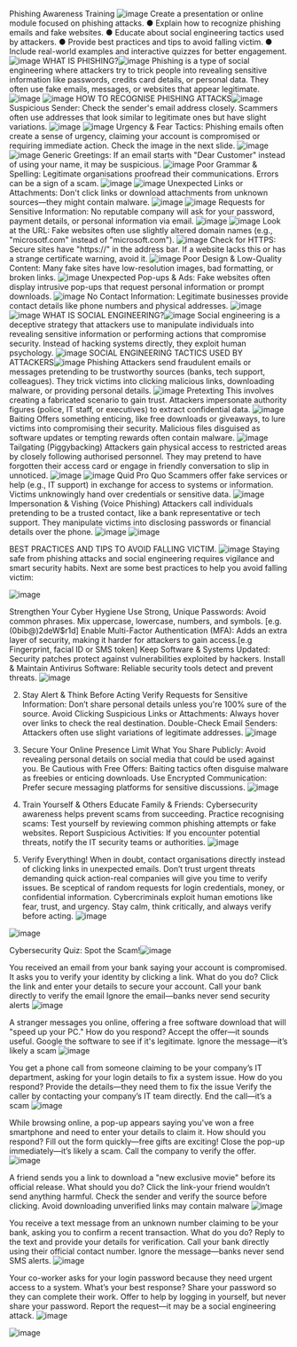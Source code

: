 Phishing Awareness Training ![image](https://github.com/user-attachments/assets/9bcef3f8-fcfe-4c7c-9f75-2f03664210df)
Create a presentation or online module focused on phishing attacks. 
● Explain how to recognize phishing emails and fake websites. 
● Educate about social engineering tactics used by attackers. 
● Provide best practices and tips to avoid falling victim. 
● Include real-world examples and interactive quizzes for better engagement.
![image](https://github.com/user-attachments/assets/2b4f799b-1e0f-46fe-aee2-e54a311f37b4)
WHAT IS PHISHING?![image](https://github.com/user-attachments/assets/6d33ed92-3995-4e09-9063-ddc60264429a)
Phishing is a type of social engineering where attackers try to trick people into revealing sensitive information like passwords, credits card details, or personal data. They often use fake emails, messages, or websites that appear legitimate.
![image](https://github.com/user-attachments/assets/19ec9ae5-1ae6-4f6f-909c-4b0d6eeb46a0)
![image](https://github.com/user-attachments/assets/27b9805b-abf7-4890-9549-c1b9720ec2ef)
HOW TO RECOGNISE PHISHING ATTACKS![image](https://github.com/user-attachments/assets/bfc8f8eb-7a89-412e-b573-153159418ec1)
Suspicious Sender: Check the sender's email address closely. Scammers often use addresses that look similar to legitimate ones but have slight variations.
![image](https://github.com/user-attachments/assets/583c8042-9f8d-4581-b3e9-37ff47ee4dd9)
![image](https://github.com/user-attachments/assets/9aa7c85e-fc5e-4841-97f2-cf32c1c74045)
Urgency & Fear Tactics: Phishing emails often create a sense of urgency, claiming your account is compromised or requiring immediate action. Check the image in the next slide.
![image](https://github.com/user-attachments/assets/0948ea2f-5617-478a-827e-939f94707067)
![image](https://github.com/user-attachments/assets/1410c43b-2127-4603-aa6f-21f0d0541152)
Generic Greetings: If an email starts with "Dear Customer" instead of using your name, it may be suspicious.
![image](https://github.com/user-attachments/assets/18b340a3-24c4-4b8a-aa54-7ffc32aaa2c1)
Poor Grammar & Spelling: Legitimate organisations proofread their communications. Errors can be a sign of a scam.
![image](https://github.com/user-attachments/assets/01cdc927-403c-4c52-b801-4af893cad3b6)
![image](https://github.com/user-attachments/assets/a06115a4-75fe-4a4e-be13-a8decb1af330)
Unexpected Links or Attachments: Don't click links or download attachments from unknown sources—they might contain malware.
![image](https://github.com/user-attachments/assets/6c692082-9c0d-40aa-9782-6d2ad7907db3)
![image](https://github.com/user-attachments/assets/d59d9a68-775c-4021-ac04-6f1e1a14f6b8)
Requests for Sensitive Information: No reputable company will ask for your password, payment details, or personal information via email.
![image](https://github.com/user-attachments/assets/db55b321-502a-4689-807d-38d82bc50697)
![image](https://github.com/user-attachments/assets/78996c8d-b4f7-4443-8105-d8c11c10cc88)
Look at the URL: Fake websites often use slightly altered domain names (e.g., "microsotf.com" instead of "microsoft.com").
![image](https://github.com/user-attachments/assets/b991dc9d-74f0-43ed-8d85-b7049bb3f4c0)
Check for HTTPS: Secure sites have "https://" in the address bar. If a website lacks this or has a strange certificate warning, avoid it.
![image](https://github.com/user-attachments/assets/addde8df-256e-4e24-a721-ffbb28e39eae)
Poor Design & Low-Quality Content: Many fake sites have low-resolution images, bad formatting, or broken links.
![image](https://github.com/user-attachments/assets/4f045756-11b3-4819-911c-41521c0b8f3c)
Unexpected Pop-ups & Ads: Fake websites often display intrusive pop-ups that request personal information or prompt downloads.
![image](https://github.com/user-attachments/assets/04296eed-5b52-41d1-82f0-4bd82752e0d5)
No Contact Information: Legitimate businesses provide contact details like phone numbers and physical addresses.
![image](https://github.com/user-attachments/assets/0990744e-ee7c-41ab-83f7-42472fe288ca)
![image](https://github.com/user-attachments/assets/2ebeb135-b5da-46b1-9527-7fd72472252a)
WHAT IS SOCIAL ENGINEERING?![image](https://github.com/user-attachments/assets/adb2ebca-832a-4c11-a5d7-04624cbe36c2)
Social engineering is a deceptive strategy that attackers use to manipulate individuals into revealing sensitive information or performing actions that compromise security. Instead of hacking systems directly, they exploit human psychology.
![image](https://github.com/user-attachments/assets/0da11e4f-68b8-41ec-bc93-f7a23620b32c)
SOCIAL ENGINEERING TACTICS USED BY ATTACKERS![image](https://github.com/user-attachments/assets/7f6f7086-08e5-4b00-bec8-bd97b587617c)
Phishing
Attackers send fraudulent emails or messages pretending to be trustworthy sources (banks, tech support, colleagues).
They trick victims into clicking malicious links, downloading malware, or providing personal details.
![image](https://github.com/user-attachments/assets/4736e761-4fe5-4f91-a057-76fbb24f776a)
Pretexting
This involves creating a fabricated scenario to gain trust.
Attackers impersonate authority figures (police, IT staff, or executives) to extract confidential data.
![image](https://github.com/user-attachments/assets/5979619d-db2f-45ad-9085-a683ebad11ba)
Baiting
Offers something enticing, like free downloads or giveaways, to lure victims into compromising their security.
Malicious files disguised as software updates or tempting rewards often contain malware.
![image](https://github.com/user-attachments/assets/cfb91c2b-b806-4b40-ba5e-6a9e280bfd40)
Tailgating (Piggybacking)
Attackers gain physical access to restricted areas by closely following authorised personnel.
They may pretend to have forgotten their access card or engage in friendly conversation to slip in unnoticed.
![image](https://github.com/user-attachments/assets/47c69ca5-170d-4945-9b74-a44f501e42c8)
![image](https://github.com/user-attachments/assets/2794fc38-46c5-4ed8-bbdb-c446c283933e)
Quid Pro Quo
Scammers offer fake services or help (e.g., IT support) in exchange for access to systems or information.
Victims unknowingly hand over credentials or sensitive data.
![image](https://github.com/user-attachments/assets/001522ae-6695-43f8-867f-0e60bbf6f0d4)
Impersonation & Vishing (Voice Phishing)
Attackers call individuals pretending to be a trusted contact, like a bank representative or tech support.
They manipulate victims into disclosing passwords or financial details over the phone.
![image](https://github.com/user-attachments/assets/fa8d70f4-deeb-4c27-acd0-1a99a35116f6)
![image](https://github.com/user-attachments/assets/f1ea2d50-f052-448e-ab68-1595623af3a8)

BEST PRACTICES AND TIPS TO AVOID FALLING VICTIM. ![image](https://github.com/user-attachments/assets/baeaf765-e0fb-42a3-9fad-d115b3b442dc)
Staying safe from phishing attacks and social engineering requires vigilance and smart security habits. Next are some best practices to help you avoid falling victim:

![image](https://github.com/user-attachments/assets/81aa82ec-08b2-4564-9212-26dd953854e0)

Strengthen Your Cyber Hygiene
Use Strong, Unique Passwords: Avoid common phrases. Mix uppercase, lowercase, numbers, and symbols. [e.g. (0bib@)2deW$r1d]
Enable Multi-Factor Authentication (MFA): Adds an extra layer of security, making it harder for attackers to gain access.[e.g Fingerprint, facial ID or SMS token]
Keep Software & Systems Updated: Security patches protect against vulnerabilities exploited by hackers.
Install & Maintain Antivirus Software: Reliable security tools detect and prevent threats.
![image](https://github.com/user-attachments/assets/797f7059-8f6b-435f-96ef-d4cf47cbe6a8)

2. Stay Alert & Think Before Acting
Verify Requests for Sensitive Information: Don’t share personal details unless you're 100% sure of the source.
Avoid Clicking Suspicious Links or Attachments: Always hover over links to check the real destination.
Double-Check Email Senders: Attackers often use slight variations of legitimate addresses.
![image](https://github.com/user-attachments/assets/a243959c-6652-432f-b301-1df1838a3d32)

3. Secure Your Online Presence
Limit What You Share Publicly: Avoid revealing personal details on social media that could be used against you.
Be Cautious with Free Offers: Baiting tactics often disguise malware as freebies or enticing downloads.
Use Encrypted Communication: Prefer secure messaging platforms for sensitive discussions.
![image](https://github.com/user-attachments/assets/a357feba-d7d7-4387-91cd-0221a4d8aa49)

4. Train Yourself & Others
Educate Family & Friends: Cybersecurity awareness helps prevent scams from succeeding.
Practice recognising scams: Test yourself by reviewing common phishing attempts or fake websites.
Report Suspicious Activities: If you encounter potential threats, notify the IT security teams or authorities.
![image](https://github.com/user-attachments/assets/00b2c8ce-8a3f-42d3-95b9-b1fa0cb851d8)

5. Verify Everything!
When in doubt, contact organisations directly instead of clicking links in unexpected emails.
Don’t trust urgent threats demanding quick action-real companies will give you time to verify issues.
Be sceptical of random requests for login credentials, money, or confidential information. Cybercriminals exploit human emotions like fear, trust, and urgency. Stay calm, think critically, and always verify before acting.
![image](https://github.com/user-attachments/assets/70f8cb97-668e-460d-8af4-47284c21473f)

![image](https://github.com/user-attachments/assets/016a25e1-4329-4627-a47f-ee2b15e6b741)

Cybersecurity Quiz: Spot the Scam!![image](https://github.com/user-attachments/assets/cde0c45b-69b6-402e-9220-f962e55fb31b)

You received an email from your bank saying your account is compromised. It asks you to verify your identity by clicking a link. What do you do?
Click the link and enter your details to secure your account.
Call your bank directly to verify the email
Ignore the email—banks never send security alerts
![image](https://github.com/user-attachments/assets/f1b64986-b00d-4d2d-99b0-38c83c507504)

A stranger messages you online, offering a free software download that will "speed up your PC." How do you respond?
Accept the offer—it sounds useful.
Google the software to see if it's legitimate.
Ignore the message—it’s likely a scam
![image](https://github.com/user-attachments/assets/77068008-0175-4317-8202-455127eeb233)

You get a phone call from someone claiming to be your company’s IT department, asking for your login details to fix a system issue. How do you respond?
Provide the details—they need them to fix the issue
Verify the caller by contacting your company’s IT team directly.
End the call—it’s a scam
![image](https://github.com/user-attachments/assets/1362f62c-6b5b-4455-a471-84cea70d224d)

While browsing online, a pop-up appears saying you've won a free smartphone and need to enter your details to claim it. How should you respond?
Fill out the form quickly—free gifts are exciting!
Close the pop-up immediately—it’s likely a scam.
Call the company to verify the offer.
![image](https://github.com/user-attachments/assets/1d5fa78c-8280-4dfd-a16f-15d12a501f5e)

A friend sends you a link to download a "new exclusive movie" before its official release. What should you do?
Click the link-your friend wouldn’t send anything harmful.
Check the sender and verify the source before clicking.
Avoid downloading unverified links may contain malware
![image](https://github.com/user-attachments/assets/c1704433-2b4c-4570-baa6-871a0fe1dd2d)

You receive a text message from an unknown number claiming to be your bank, asking you to confirm a recent transaction. What do you do?
Reply to the text and provide your details for verification.
Call your bank directly using their official contact number.
Ignore the message—banks never send SMS alerts.
![image](https://github.com/user-attachments/assets/4e755c13-0287-48ef-8010-17382903fd81)

Your co-worker asks for your login password because they need urgent access to a system. What’s your best response?
Share your password so they can complete their work.
Offer to help by logging in yourself, but never share your password.
Report the request—it may be a social engineering attack.
![image](https://github.com/user-attachments/assets/58fb93d3-8414-4857-ade5-40ca7cc8c10f)

![image](https://github.com/user-attachments/assets/59f698b8-bfef-4ed7-bd56-234a46c4d7ae)
